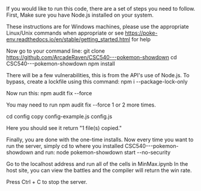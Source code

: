If you would like to run this code, there are a set of steps you need to follow. First, Make sure you have Node.js installed on your system.

These instructions are for Windows machines, please use the appropriate Linux/Unix commands when appropriate or see https://poke-env.readthedocs.io/en/stable/getting_started.html for help

Now go to your command line: git clone https://github.com/ArcadeRaven/CSC540---pokemon-showdown cd CSC540---pokemon-showdown npm install

There will be a few vulnerabilities, this is from the API's use of Node.js. To bypass, create a lockfile using this command: npm i --package-lock-only

Now run this: npm audit fix --force

You may need to run npm audit fix --force 1 or 2 more times.

cd config copy config-example.js config.js

Here you should see it return "1 file(s) copied."

Finally, you are done with the one-time installs. Now every time you want to run the server, simply cd to where you installed CSC540---pokemon-showdown and run: node pokemon-showdown start --no-security

Go to the localhost address and run all of the cells in MinMax.ipynb In the host site, you can view the battles and the compiler will return the win rate.

Press Ctrl + C to stop the server.
